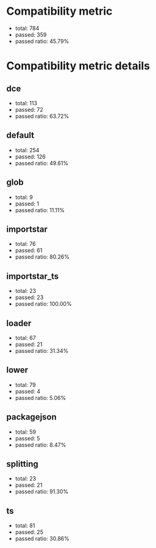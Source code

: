 # Compatibility metric
- total: 784
- passed: 359
- passed ratio: 45.79%
# Compatibility metric details
## dce
- total: 113
- passed: 72
- passed ratio: 63.72%
## default
- total: 254
- passed: 126
- passed ratio: 49.61%
## glob
- total: 9
- passed: 1
- passed ratio: 11.11%
## importstar
- total: 76
- passed: 61
- passed ratio: 80.26%
## importstar_ts
- total: 23
- passed: 23
- passed ratio: 100.00%
## loader
- total: 67
- passed: 21
- passed ratio: 31.34%
## lower
- total: 79
- passed: 4
- passed ratio: 5.06%
## packagejson
- total: 59
- passed: 5
- passed ratio: 8.47%
## splitting
- total: 23
- passed: 21
- passed ratio: 91.30%
## ts
- total: 81
- passed: 25
- passed ratio: 30.86%
